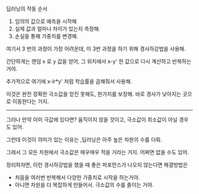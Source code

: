 딥러닝의 작동 순서

1. 임의의 값으로 예측을 시작해
2. 실제 값과 얼마나 차이가 있는지 측정해.
3. 손실을 통해 가중치를 변경해.

여기서 3 번의 과정이 가장 어려운데, 이 3번 과정을 하기 위해 경사하강법을 사용해.

간단하게는 랜덤 x 로 y 값을 얻어, 그 위치에서 x-y' 한 값으로 다시 계산하고 반복하는 거야.

추가적으로 여기에 x-lr*y' 처럼 학습률을 곱해줘서 사용해.

이것은 완전 정확한 극소값을 얻진 못해도, 한가지를 보장해. 바로 경사가 낮아지는 곳으로 이동한다는 거지.

---

그러나 만약 이미 극값에 있다면? 움직이지 않을 것이고, 극소값이 최소값이 아닐 경우도 있어.

그런데 이것이 의미가 있는 이유는 ,딥러닝은 아주 높은 차원의 수를 다뤄.

그래서 그 모든 차원에서 극소값은 매우매우 적을 거라는 거지. 어쩌면 없을 수도 있어.

정리하자면, 이런 경사하강법을 했을 때 좋은 퍼포먼스가 나오지 않는다면 해결방법은

- 처음을 여러번 반복해서 다양한 가중치로 시작을 하는거야.
- 아니면 차원을 더 복잡하게 만들어서. 극소값의 수를 줄이는 거야.

 